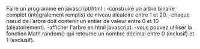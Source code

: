 Faire un programme en javascript/html :
-construire un arbre binaire complet (intégralement remplis) de niveau aléatoire entre 1 et 20.
-chaque nœud de l’arbre doit contenir un entier de valeur entre 0 et 10 (aléatoirement).
-afficher l'arbre en html javascript.
-vous pouvez utiliser la fonction Math.random() qui retourne un nombre décimal entre 0 (inclusif) et 1 (exclusif).
